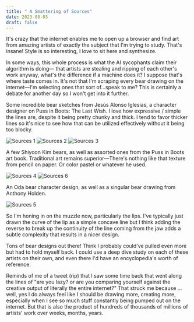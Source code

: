 ```yaml
---
title: " A Smattering of Sources"
date: 2023-08-03
draft: false
---
```


It's crazy that the internet enables me to open up a browser and find art from amazing artists of exactly the subject that I'm trying to study.
That's insane! Style is so interesting, I love to sit here and synthesize. 

<!--more-->
In some ways, this whole process is what the AI sycophants claim their algorithm is doing— that artists are stealing and ripping of each other's work anyway, what's the difference if a machine does it? 
I suppose that's where taste comes in. It's not that I'm scraping every bear drawing on the internet—I'm selecting ones that sort of...speak to me? This is certainly a debate for another day so I won't get into it further. 


Some incredible bear sketches from Jesús Alonso Iglesias, a character designer on Puss in Boots: The Last Wish. 
I love how expressive / simple the lines are, despite it being pretty chunky and thick. I tend to favor thicker lines so it's nice to see how that can be utilized effectively without it being too blocky. 

![Sources 1](/imgs/sources_1.jpg)
![Sources 2](/imgs/sources_2.jpg)
![Sources 3](/imgs/sources_3.jpg)

A few Shiyoon Kim bears, as well as assorted ones from the Puss in Boots art book. Traditional art remains superior—There's nothing like that texture from pencil on paper. Or color pastel or whatever he used. 

![Sources 4](/imgs/sources_4.jpg)
![Sources 6](/imgs/sources_6.png)

An Oda bear character design, as well as a singular bear drawing from Anthony Holden. 

![Sources 5](/imgs/sources_5.jpg)


So I'm honing in on the muzzle now, particularly the lips. I've typically just drawn the curve of the lip as a simple concave line but I think adding the reverse to break up the continuity of the line coming from the jaw adds a subtle complexity that results in a nicer design. 


Tons of bear designs out there! Think I probably could've pulled even more but had to hold myself back. I could use a deep dive study on each of these artists on their own, and even there I'd have an encyclopedia's worth of reference.

Reminds of me of a tweet (rip) that I saw some time back that went along the lines of "are you lazy? or are you comparing yourself against the creative output of literally the entire internet?" 
That struck me because ... well, yes I do always feel like I should be drawing more, creating more, especially when I see so much stuff constantly being pumped out on the internet. But that is also the product of hundreds of thousands of millions of artists' work over weeks, months, years. 

